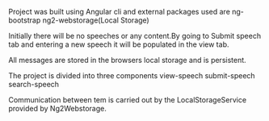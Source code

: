 Project was built using Angular cli and external packages used are
ng-bootstrap
ng2-webstorage(Local Storage)


Initially there will be no speeches or any content.By going to Submit speech tab and entering a new speech it will be populated in the view tab.

All messages are stored in the browsers local storage and is persistent.

The project is divided into three components
view-speech
submit-speech
search-speech

Communication between tem is carried out by the LocalStorageService provided by Ng2Webstorage.
